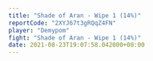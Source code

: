 ```yaml
---
title: "Shade of Aran - Wipe 1 (14%)"
reportCode: "2XYJ67t3gRQqZ4FN"
player: "Demypom"
fight: "Shade of Aran - Wipe 1 (14%)"
date: 2021-08-23T19:07:58.042000+00:00
---
```

